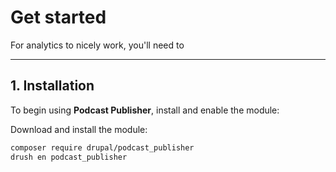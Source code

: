 # Get started

For analytics to nicely work, you'll need to 

---

## 1. Installation

To begin using **Podcast Publisher**, install and enable the module:

Download and install the module:
```bash
composer require drupal/podcast_publisher
drush en podcast_publisher
```
